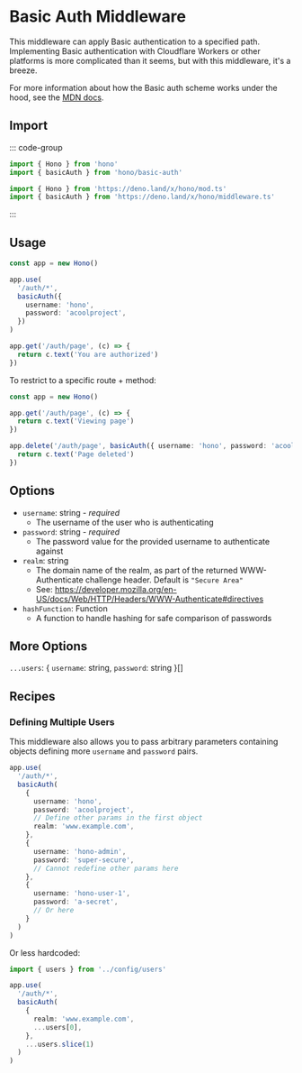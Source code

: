 # Basic Auth Middleware

This middleware can apply Basic authentication to a specified path.
Implementing Basic authentication with Cloudflare Workers or other platforms is more complicated than it seems, but with this middleware, it's a breeze.

For more information about how the Basic auth scheme works under the hood, see the [MDN docs](https://developer.mozilla.org/en-US/docs/Web/HTTP/Authentication#basic_authentication_scheme).

## Import

::: code-group

```ts [npm]
import { Hono } from 'hono'
import { basicAuth } from 'hono/basic-auth'
```

```ts [Deno]
import { Hono } from 'https://deno.land/x/hono/mod.ts'
import { basicAuth } from 'https://deno.land/x/hono/middleware.ts'
```

:::

## Usage

```ts
const app = new Hono()

app.use(
  '/auth/*',
  basicAuth({
    username: 'hono',
    password: 'acoolproject',
  })
)

app.get('/auth/page', (c) => {
  return c.text('You are authorized')
})
```

To restrict to a specific route + method:

```ts
const app = new Hono()

app.get('/auth/page', (c) => {
  return c.text('Viewing page')
})

app.delete('/auth/page', basicAuth({ username: 'hono', password: 'acoolproject' }), (c) => {
  return c.text('Page deleted')
})
```

## Options

- `username`: string - _required_
  - The username of the user who is authenticating
- `password`: string - _required_
  - The password value for the provided username to authenticate against
- `realm`: string
  - The domain name of the realm, as part of the returned WWW-Authenticate challenge header. Default is `"Secure Area"`
  - See: <https://developer.mozilla.org/en-US/docs/Web/HTTP/Headers/WWW-Authenticate#directives>
- `hashFunction`: Function
  - A function to handle hashing for safe comparison of passwords

## More Options

`...users`: { `username`: string, `password`: string }[]

## Recipes

### Defining Multiple Users

This middleware also allows you to pass arbitrary parameters containing objects defining more `username` and `password` pairs.

```ts
app.use(
  '/auth/*',
  basicAuth(
    {
      username: 'hono',
      password: 'acoolproject',
      // Define other params in the first object
      realm: 'www.example.com',
    },
    {
      username: 'hono-admin',
      password: 'super-secure',
      // Cannot redefine other params here
    },
    {
      username: 'hono-user-1',
      password: 'a-secret',
      // Or here
    }
  )
)
```

Or less hardcoded:

```ts
import { users } from '../config/users'

app.use(
  '/auth/*',
  basicAuth(
    {
      realm: 'www.example.com',
      ...users[0],
    },
    ...users.slice(1)
  )
)
```
